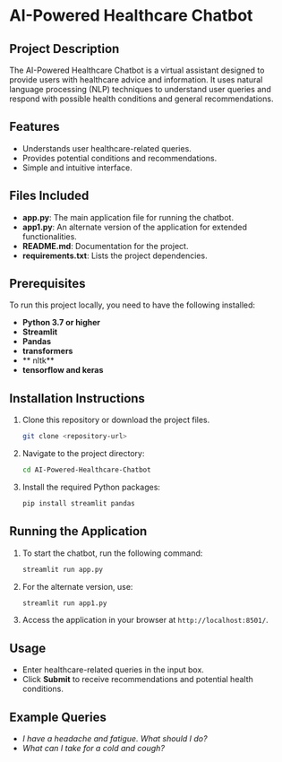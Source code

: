 # AI-Powered Healthcare Chatbot

## Project Description

The AI-Powered Healthcare Chatbot is a virtual assistant designed to provide users with healthcare advice and information. It uses natural language processing (NLP) techniques to understand user queries and respond with possible health conditions and general recommendations.

## Features

- Understands user healthcare-related queries.
- Provides potential conditions and recommendations.
- Simple and intuitive interface.

## Files Included

- **app.py**: The main application file for running the chatbot.
- **app1.py**: An alternate version of the application for extended functionalities.
- **README.md**: Documentation for the project.
- **requirements.txt**: Lists the project dependencies.

## Prerequisites

To run this project locally, you need to have the following installed:

- **Python 3.7 or higher**
- **Streamlit**
- **Pandas**
- **transformers**
- ** nltk**
- **tensorflow and keras**

## Installation Instructions

1. Clone this repository or download the project files.

    ```bash
    git clone <repository-url>
    ```

2. Navigate to the project directory:

    ```bash
    cd AI-Powered-Healthcare-Chatbot
    ```

3. Install the required Python packages:

    ```bash
    pip install streamlit pandas
    ```

## Running the Application

1. To start the chatbot, run the following command:

    ```bash
    streamlit run app.py
    ```

2. For the alternate version, use:

    ```bash
    streamlit run app1.py
    ```

3. Access the application in your browser at `http://localhost:8501/`.

## Usage

- Enter healthcare-related queries in the input box.
- Click **Submit** to receive recommendations and potential health conditions.

## Example Queries

- *I have a headache and fatigue. What should I do?*
- *What can I take for a cold and cough?*

